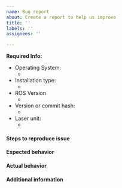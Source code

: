 ```yaml
---
name: Bug report
about: Create a report to help us improve
title: ''
labels: ''
assignees: ''

---
```


**Required Info:**

- Operating System:
  - <!-- OS and version (e.g. Ubuntu 16.04) -->
- Installation type:
  - <!-- binaries or from source  -->
- ROS Version
  - <!-- ROS1, ROS2, what distribution -->
- Version or commit hash:
  - <!-- Output of git rev-parse HEAD, release version, or repos file  -->
- Laser unit:
  - <!-- Hokuyo 20-LX, RP Lidar S1, SICK TiM 571, etc  -->
  
#### Steps to reproduce issue
<!-- Detailed instructions on how to reliably reproduce this issue -->

#### Expected behavior

#### Actual behavior

#### Additional information
